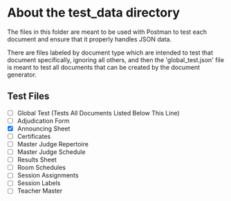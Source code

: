 # About the test_data directory

The files in this folder are meant to be used with Postman to test each document and ensure that it properly handles JSON data.

There are files labeled by document type which are intended to test that document specifically, ignoring all others, and then 
the 'global_test.json' file is meant to test all documents that can be created by the document generator.

## Test Files
- [ ] Global Test (Tests All Documents Listed Below This Line)
- [ ] Adjudication Form
- [x] Announcing Sheet
- [ ] Certificates
- [ ] Master Judge Repertoire
- [ ] Master Judge Schedule
- [ ] Results Sheet
- [ ] Room Schedules
- [ ] Session Assignments
- [ ] Session Labels
- [ ] Teacher Master
